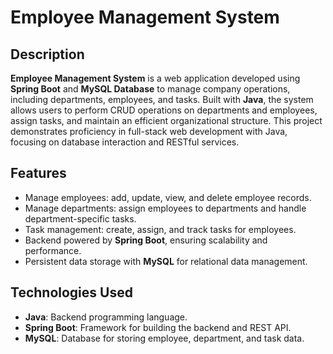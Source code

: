 # Employee Management System

## Description

**Employee Management System** is a web application developed using **Spring Boot** and **MySQL Database** to manage company operations, including departments, employees, and tasks. Built with **Java**, the system allows users to perform CRUD operations on departments and employees, assign tasks, and maintain an efficient organizational structure. This project demonstrates proficiency in full-stack web development with Java, focusing on database interaction and RESTful services.

## Features

- Manage employees: add, update, view, and delete employee records.
- Manage departments: assign employees to departments and handle department-specific tasks.
- Task management: create, assign, and track tasks for employees.
- Backend powered by **Spring Boot**, ensuring scalability and performance.
- Persistent data storage with **MySQL** for relational data management.

## Technologies Used

- **Java**: Backend programming language.
- **Spring Boot**: Framework for building the backend and REST API.
- **MySQL**: Database for storing employee, department, and task data.

